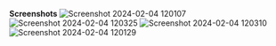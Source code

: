 
**Screenshots**
![Screenshot 2024-02-04 120107](https://github.com/Night-Read/Job--Seeking-Website/assets/103441494/0f038fda-ef47-4554-a567-73232d5cb500)
![Screenshot 2024-02-04 120325](https://github.com/Night-Read/Job--Seeking-Website/assets/103441494/86e1527d-3cff-40d0-9c57-2c68d69f0a92)
![Screenshot 2024-02-04 120310](https://github.com/Night-Read/Job--Seeking-Website/assets/103441494/0ece4cea-fc08-43bf-a341-15af2b9fb00b)
![Screenshot 2024-02-04 120129](https://github.com/Night-Read/Job--Seeking-Website/assets/103441494/6790fd78-412e-4e8e-b4fe-7ebe37c685ab)
